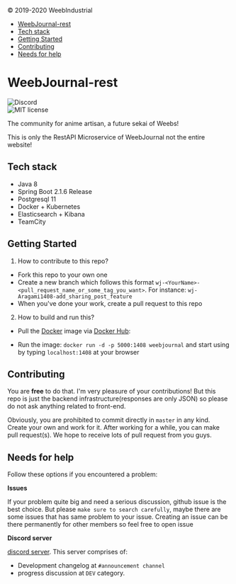 © 2019-2020 WeebIndustrial

* [WeebJournal-rest](#weebjournal)
* [Tech stack](#tech-stack)
* [Getting Started](#getting-started)
* [Contributing](#contributing)
* [Needs for help](#needs-for-help)

# WeebJournal-rest 
![Discord](https://img.shields.io/discord/545517032272036009.svg?style=flat)   
![MIT license](https://img.shields.io/github/license/WeebIndustry/WeebJournal)


The community for anime artisan, a future sekai of Weebs!

This is only the RestAPI Microservice of WeebJournal not the entire website! 


## Tech stack

- Java 8
- Spring Boot 2.1.6 Release
- Postgresql 11
- Docker + Kubernetes 
- Elasticsearch + Kibana
- TeamCity

## Getting Started

1. How to contribute to this repo?

- Fork this repo to your own one
- Create a new branch which follows this format `wj-<YourName>-<pull_request_name_or_some_tag_you_want>`. For instance: `wj-Aragami1408-add_sharing_post_feature`
- When you've done your work, create a pull request to this repo

2. How to build and run this?

- Pull the [Docker](https://www.docker.com/) image via [Docker Hub](https://hub.docker.com/r/aragami1408/weebjournal):

- Run the image: `docker run -d -p 5000:1408 weebjournal` and start using by typing `localhost:1408` at your browser


## Contributing

You are **free** to do that. I'm very pleasure of your contributions! But this repo is just the backend infrastructure(responses are only JSON) so please do not ask anything related to front-end.

Obviously, you are prohibited to commit directly in `master` in any kind. Create your own and work for it. After working for a while, you can make pull request(s). We hope to receive lots of pull request from you guys.

## Needs for help

Follow these options if you encountered a problem:

**Issues**

If your problem quite big and need a serious discussion, github issue is the best choice. But please `make sure to search carefully`, maybe there are some issues that has same problem to your issue. Creating an issue can be there permanently for other members so feel free to open issue

**Discord server**

[discord server](https://discord.gg/qYp5f5e). This server comprises of:
- Development changelog at `#announcement channel`
- progress discussion at `DEV` category.